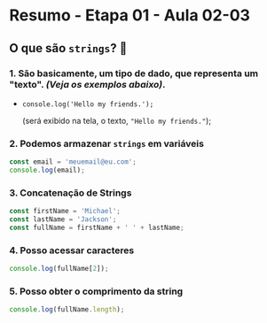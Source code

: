 # Resumo - Etapa 01 - Aula 02-03

## O que são ``strings``? 🤔

### 1. São basicamente, um tipo de dado, que representa um "texto". *(Veja os exemplos abaixo)*.

 - ``console.log('Hello my friends.');``

    (será exibido na tela, o texto, ``"Hello my friends."``);

### 2. Podemos armazenar ``strings`` em variáveis

~~~javascript
const email = 'meuemail@eu.com';
console.log(email);
~~~

### 3. Concatenação de Strings

~~~javascript
const firstName = 'Michael';
const lastName = 'Jackson';
const fullName = firstName + ' ' + lastName;
~~~

### 4. Posso acessar caracteres

~~~javascript
console.log(fullName[2]);
~~~

### 5. Posso obter o comprimento da string

~~~javascript
console.log(fullName.length);
~~~